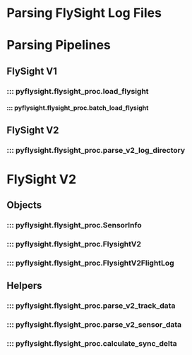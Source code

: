 # Parsing FlySight Log Files

# Parsing Pipelines
## FlySight V1
### ::: pyflysight.flysight_proc.load_flysight
#### ::: pyflysight.flysight_proc.batch_load_flysight

## FlySight V2
### ::: pyflysight.flysight_proc.parse_v2_log_directory

# FlySight V2
## Objects
### ::: pyflysight.flysight_proc.SensorInfo
### ::: pyflysight.flysight_proc.FlysightV2
### ::: pyflysight.flysight_proc.FlysightV2FlightLog

## Helpers
### ::: pyflysight.flysight_proc.parse_v2_track_data
### ::: pyflysight.flysight_proc.parse_v2_sensor_data
### ::: pyflysight.flysight_proc.calculate_sync_delta
